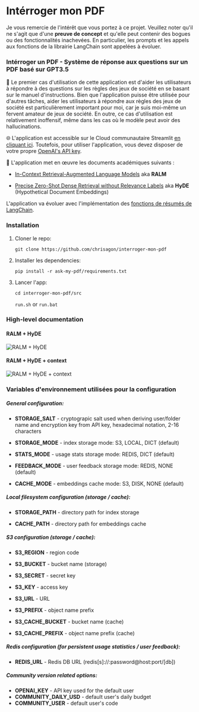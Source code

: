 # Intérroger mon PDF



Je vous remercie de l'intérêt que vous portez à ce projet. Veuillez noter qu'il ne s'agit que d'une **preuve de concept** et qu'elle peut contenir des bogues ou des fonctionnalités inachevées. En particulier, les prompts et les appels aux fonctions de la librairie LangChain sont appelées à évoluer.



### Intérroger un PDF  - Système de réponse aux questions sur un PDF basé sur GPT3.5



🎲 Le premier cas d'utilisation de cette application est d'aider les utilisateurs à répondre à des questions sur les règles des jeux de société en se basant sur le manuel d'instructions. Bien que l'application puisse être utilisée pour d'autres tâches, aider les utilisateurs à répondre aux règles des jeux de société est particulièrement important pour moi, car je suis moi-même un fervent amateur de jeux de société. En outre, ce cas d'utilisation est relativement inoffensif, même dans les cas où le modèle peut avoir des hallucinations.



🌐 L'application est accessible sur le Cloud communautaire Streamlit [en cliquant ici](https://interroger-un-pdf-pour-iavenir.streamlit.app/). Toutefois, pour utiliser l'application, vous devez disposer de votre propre [OpenAI's API key](https://platform.openai.com/account/api-keys).



📄 L'application met en œuvre les documents académiques suivants :

- [In-Context Retrieval-Augmented Language Models](https://arxiv.org/abs/2302.00083) aka **RALM**

- [Precise Zero-Shot Dense Retrieval without Relevance Labels](https://arxiv.org/abs/2212.10496) aka **HyDE** (Hypothetical Document Embeddings)

L'application va évoluer avec l'implémentation des [fonctions de résumés de LangChain](https://python.langchain.com/docs/use_cases/summarization).

### Installation



1. Cloner le repo:

   `git clone https://github.com/chrisagon/interroger-mon-pdf`

2. Installer les dependencies:

   `pip install -r ask-my-pdf/requirements.txt`

3. Lancer l'app:

   `cd interroger-mon-pdf/src`
   
   `run.sh` or `run.bat`



### High-level documentation



#### RALM + HyDE

![RALM + HyDE](docs/ralm_hyde.jpg)



#### RALM + HyDE + context

![RALM + HyDE + context](docs/ralm_hyde_wc.jpg)



### Variables d'environnement utilisées pour la configuration



##### General configuration:

- **STORAGE_SALT** - cryptograpic salt used when deriving user/folder name and encryption key from API key, hexadecimal notation, 2-16 characters

- **STORAGE_MODE** - index storage mode:  S3, LOCAL, DICT (default)

- **STATS_MODE** - usage stats storage mode: REDIS, DICT (default)

- **FEEDBACK_MODE** - user feedback storage mode: REDIS, NONE (default)

- **CACHE_MODE** - embeddings cache mode: S3, DISK, NONE (default)

  

##### Local filesystem configuration (storage / cache):

- **STORAGE_PATH** - directory path for index storage

- **CACHE_PATH** - directory path for embeddings cache

  

##### S3 configuration (storage / cache):

- **S3_REGION** - region code

- **S3_BUCKET** - bucket name (storage)

- **S3_SECRET** - secret key

- **S3_KEY** - access key

- **S3_URL** - URL

- **S3_PREFIX** - object name prefix

- **S3_CACHE_BUCKET** - bucket name (cache)

- **S3_CACHE_PREFIX** - object name prefix (cache)

  

##### Redis configuration (for persistent usage statistics / user feedback):

- **REDIS_URL** - Redis DB URL (redis[s]://:password@host:port/[db])

  

##### Community version related options:

- **OPENAI_KEY** - API key used for the default user
- **COMMUNITY_DAILY_USD** - default user's daily budget
- **COMMUNITY_USER** - default user's code

